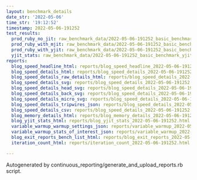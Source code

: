 ```yaml
---
layout: benchmark_details
date_str: '2022-05-06'
time_str: '19:12:52'
timestamp: 2022-05-06-191252
test_results:
  prod_ruby_no_jit: raw_benchmark_data/2022-05-06-191252_basic_benchmark_prod_ruby_no_jit.json
  prod_ruby_with_mjit: raw_benchmark_data/2022-05-06-191252_basic_benchmark_prod_ruby_with_mjit.json
  prod_ruby_with_yjit: raw_benchmark_data/2022-05-06-191252_basic_benchmark_prod_ruby_with_yjit.json
  yjit_stats: raw_benchmark_data/2022-05-06-191252_basic_benchmark_yjit_stats.json
reports:
  blog_speed_headline_html: reports/blog_speed_headline_2022-05-06-191252.html
  blog_speed_details_html: reports/blog_speed_details_2022-05-06-191252.html
  blog_speed_details_raw_details_html: reports/blog_speed_details_2022-05-06-191252.raw_details.html
  blog_speed_details_svg: reports/blog_speed_details_2022-05-06-191252.svg
  blog_speed_details_head_svg: reports/blog_speed_details_2022-05-06-191252.head.svg
  blog_speed_details_back_svg: reports/blog_speed_details_2022-05-06-191252.back.svg
  blog_speed_details_micro_svg: reports/blog_speed_details_2022-05-06-191252.micro.svg
  blog_speed_details_tripwires_json: reports/blog_speed_details_2022-05-06-191252.tripwires.json
  blog_speed_details_csv: reports/blog_speed_details_2022-05-06-191252.csv
  blog_memory_details_html: reports/blog_memory_details_2022-05-06-191252.html
  blog_yjit_stats_html: reports/blog_yjit_stats_2022-05-06-191252.html
  variable_warmup_warmup_settings_json: reports/variable_warmup_2022-05-06-191252.warmup_settings.json
  variable_warmup_stats_of_interest_json: reports/variable_warmup_2022-05-06-191252.stats_of_interest.json
  blog_exit_reports_bench_list_html: reports/blog_exit_reports_2022-05-06-191252.bench_list.html
  iteration_count_html: reports/iteration_count_2022-05-06-191252.html

---
```

Autogenerated by continuous_reporting/generate_and_upload_reports.rb script.
